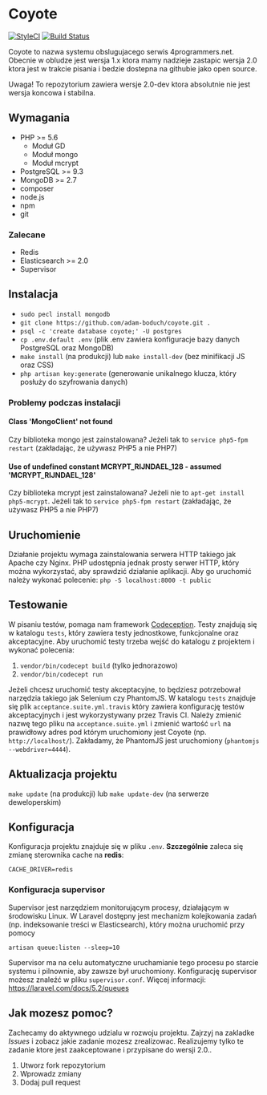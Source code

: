 # Coyote

[![StyleCI](https://styleci.io/repos/30256872/shield)](https://styleci.io/repos/30256872)
[![Build Status](https://travis-ci.org/adam-boduch/coyote.svg?branch=master)](https://travis-ci.org/adam-boduch/coyote)

Coyote to nazwa systemu obslugujacego serwis 4programmers.net. Obecnie w obludze jest wersja 1.x ktora mamy nadzieje zastapic wersja 2.0 ktora jest w trakcie pisania i bedzie dostepna na githubie jako open source. 

Uwaga! To repozytorium zawiera wersje 2.0-dev ktora absolutnie nie jest wersja koncowa i stabilna.

## Wymagania

* PHP >= 5.6
    * Moduł GD
    * Moduł mongo
    * Moduł mcrypt
* PostgreSQL >= 9.3
* MongoDB >= 2.7
* composer
* node.js
* npm
* git

### Zalecane

* Redis
* Elasticsearch >= 2.0
* Supervisor

## Instalacja

* `sudo pecl install mongodb`
* `git clone https://github.com/adam-boduch/coyote.git .`
* `psql -c 'create database coyote;' -U postgres`
* `cp .env.default .env` (plik .env zawiera konfiguracje bazy danych PostgreSQL oraz MongoDB)
* `make install` (na produkcji) lub `make install-dev` (bez minifikacji JS oraz CSS)
* `php artisan key:generate` (generowanie unikalnego klucza, który posłuży do szyfrowania danych)

### Problemy podczas instalacji
#### Class 'MongoClient' not found

Czy biblioteka mongo jest zainstalowana? Jeżeli tak to `service php5-fpm restart` (zakładając, że używasz PHP5 a nie PHP7)

#### Use of undefined constant MCRYPT_RIJNDAEL_128 - assumed 'MCRYPT_RIJNDAEL_128'

Czy biblioteka mcrypt jest zainstalowana? Jeżeli nie to `apt-get install php5-mcrypt`. Jeżeli tak to `service php5-fpm restart` (zakładając, że używasz PHP5 a nie PHP7)

## Uruchomienie

Działanie projektu wymaga zainstalowania serwera HTTP takiego jak Apache czy Nginx. PHP udostępnia jednak prosty serwer HTTP, który można wykorzystać, aby sprawdzić działanie aplikacji. Aby go uruchomić należy wykonać polecenie: `php -S localhost:8000 -t public`

## Testowanie

W pisaniu testów, pomaga nam framework [Codeception](http://codeception.com/). Testy znajdują się w katalogu `tests`, który zawiera testy jednostkowe, funkcjonalne oraz akceptacyjne. Aby uruchomić testy trzeba wejść do katalogu z projektem i wykonać polecenia:

1. `vendor/bin/codecept build` (tylko jednorazowo)
2. `vendor/bin/codecept run`

Jeżeli chcesz uruchomić testy akceptacyjne, to będziesz potrzebował narzędzia takiego jak Selenium czy PhantomJS. W katalogu `tests` znajduje się plik `acceptance.suite.yml.travis` który zawiera konfigurację testów akceptacyjnych i jest wykorzystywany przez Travis CI. Należy zmienić nazwę tego pliku na `acceptance.suite.yml` i zmienić wartość `url` na prawidłowy adres pod którym uruchomiony jest Coyote (np. `http://localhost/`). Zakładamy, że PhantomJS jest uruchomiony (`phantomjs --webdriver=4444`). 

## Aktualizacja projektu

`make update` (na produkcji) lub `make update-dev` (na serwerze deweloperskim)

## Konfiguracja

Konfiguracja projektu znajduje się w pliku `.env`. **Szczególnie** zaleca się zmianę sterownika cache na **redis**:

`CACHE_DRIVER=redis`

### Konfiguracja supervisor

Supervisor jest narzędziem monitorującym procesy, działającym w środowisku Linux. W Laravel dostępny jest
mechanizm kolejkowania zadań (np. indeksowanie treści w Elasticsearch), który można uruchomić przy pomocy

`artisan queue:listen --sleep=10`

Supervisor ma na celu automatyczne uruchamianie tego procesu po starcie systemu i pilnownie, aby zawsze był uruchomiony.
Konfigurację supervisor możesz znaleźć w pliku `supervisor.conf`. Więcej informacji: https://laravel.com/docs/5.2/queues

## Jak mozesz pomoc?

Zachecamy do aktywnego udzialu w rozwoju projektu. Zajrzyj na zakladke *Issues* i zobacz jakie zadanie mozesz zrealizowac. Realizujemy tylko te zadanie ktore jest zaakceptowane i przypisane do wersji 2.0.. 

1. Utworz fork repozytorium
2. Wprowadz zmiany
3. Dodaj pull request
